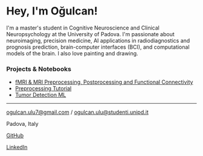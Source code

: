 # Hey, I'm Oğulcan!

I'm a master's student in Cognitive Neuroscience and Clinical Neuropsychology at the University of Padova. I'm passionate about neuroimaging, precision medicine, AI applications in radiodiagnostics and prognosis prediction, brain-computer interfaces (BCI), and computational models of the brain. I also love painting and drawing.


### Projects & Notebooks

-  [fMRI & MRI Preprocessing, Postprocessing and Functional Connectivity](https://github.com/RhizomaticRatio/functional-connectivity-fmri)
-  [Preprocessing Tutorial](https://github.com/RhizomaticRatio/single-subject-mri-fmri-preprocessing-tutorial)
-  [Tumor Detection ML](https://github.com/RhizomaticRatio/tumor-detection-ML)

---

ogulcan.ulu7@gmail.com / ogulcan.ulu@studenti.unipd.it


Padova, Italy


[GitHub](https://github.com/RhizomaticRatio)


[LinkedIn](https://www.linkedin.com/in/ogulcanulu/)
